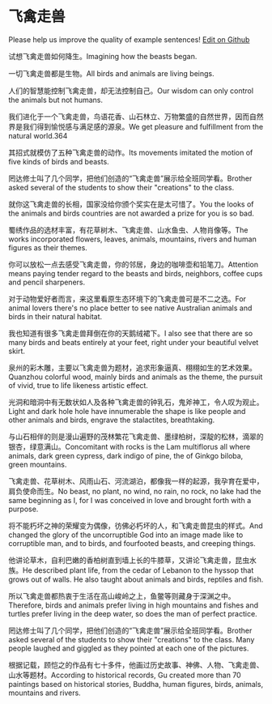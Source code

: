 # 飞禽走兽

Please help us improve the quality of example sentences! [Edit on Github](https://github.com/jiyushe/jiyu-example-sentence-source/blob/main/chinese/feiqinzoushou.md)

<p><span class="chinese">试想飞禽走兽如何降生。</span><span class="english">Imagining how the beasts began.</span></p>

<p><span class="chinese">一切飞禽走兽都是生物。</span><span class="english">All birds and animals are living beings.</span></p>

<p><span class="chinese">人们的智慧能控制飞禽走兽，却无法控制自己。</span><span class="english">Our wisdom can only control the animals but not humans.</span></p>

<p><span class="chinese">我们进化于一个飞禽走兽，鸟语花香、山石林立、万物繁盛的自然世界，因而自然界是我们得到愉悦感与满足感的源泉。</span><span class="english">We get pleasure and fulfillment from the natural world.364</span></p>

<p><span class="chinese">其招式就模仿了五种飞禽走兽的动作。</span><span class="english">Its movements imitated the motion of five kinds of birds and beasts.</span></p>

<p><span class="chinese">罔达修士叫了几个同学，把他们创造的“飞禽走兽”展示给全班同学看。</span><span class="english">Brother asked several of the students to show their "creations" to the class.</span></p>

<p><span class="chinese">就你这飞禽走兽的长相，国家没给你颁个奖实在是太可惜了。</span><span class="english">You the looks of the animals and birds countries are not awarded a prize for you is so bad.</span></p>

<p><span class="chinese">蜀绣作品的选材丰富，有花草树木、飞禽走兽、山水鱼虫、人物肖像等。</span><span class="english">The works incorporated flowers, leaves, animals, mountains, rivers and human figures as their themes.</span></p>

<p><span class="chinese">你可以放松一点去感受飞禽走兽，你的邻居，身边的咖啡壶和铅笔刀。</span><span class="english">Attention means paying tender regard to the beasts and birds, neighbors, coffee cups and pencil sharpeners.</span></p>

<p><span class="chinese">对于动物爱好者而言，来这里看原生态环境下的飞禽走兽可是不二之选。</span><span class="english">For animal lovers there's no place better to see native Australian animals and birds in their natural habitat.</span></p>

<p><span class="chinese">我也知道有很多飞禽走兽拜倒在你的天鹅绒裙下。</span><span class="english">I also see that there are so many birds and beats entirely at your feet, right under your beautiful velvet skirt.</span></p>

<p><span class="chinese">泉州的彩木雕，主要以飞禽走兽为题材，追求形象逼真、栩栩如生的艺术效果。</span><span class="english">Quanzhou colorful wood, mainly birds and animals as the theme, the pursuit of vivid, true to life likeness artistic effect.</span></p>

<p><span class="chinese">光洞和暗洞中有无数状如人及各种飞禽走兽的钟乳石，鬼斧神工，令人叹为观止。</span><span class="english">Light and dark hole hole have innumerable the shape is like people and other animals and birds, engrave the stalactites, breathtaking.</span></p>

<p><span class="chinese">与山石相伴的则是漫山遍野的茂林繁花飞禽走兽、墨绿柏树，深靛的松林，滴翠的银杏，绿意满山。</span><span class="english">Concomitant with rocks is the Lam multiflorus all where animals, dark green cypress, dark indigo of pine, the of Ginkgo biloba, green mountains.</span></p>

<p><span class="chinese">飞禽走兽、花草树木、风雨山石、河流湖泊，都像我一样的起源，我孕育在爱中，肩负使命而生。</span><span class="english">No beast, no plant, no wind, no rain, no rock, no lake had the same beginning as I, for I was conceived in love and brought forth with a purpose.</span></p>

<p><span class="chinese">将不能朽坏之神的荣耀变为偶像，彷佛必朽坏的人，和飞禽走兽昆虫的样式。</span><span class="english">And changed the glory of the uncorruptible God into an image made like to corruptible man, and to birds, and fourfooted beasts, and creeping things.</span></p>

<p><span class="chinese">他讲论草木，自利巴嫩的香柏树直到墙上长的牛膝草，又讲论飞禽走兽，昆虫水族。</span><span class="english">He described plant life, from the cedar of Lebanon to the hyssop that grows out of walls. He also taught about animals and birds, reptiles and fish.</span></p>

<p><span class="chinese">所以飞禽走兽都热衷于生活在高山峻岭之上，鱼鳖等则藏身于深渊之中。</span><span class="english">Therefore, birds and animals prefer living in high mountains and fishes and turtles prefer living in the deep water, so does the man of perfect practice.</span></p>

<p><span class="chinese">罔达修士叫了几个同学，把他们创造的“飞禽走兽”展示给全班同学看。</span><span class="english">Brother asked several of the students to show their "creations" to the class. Many people laughed and giggled as they pointed at each one of the pictures.</span></p>

<p><span class="chinese">根据记载，顾恺之的作品有七十多件，他画过历史故事、神佛、人物、飞禽走兽、山水等题材。</span><span class="english">According to historical records, Gu created more than 70 paintings based on historical stories, Buddha, human figures, birds, animals, mountains and rivers.</span></p>

